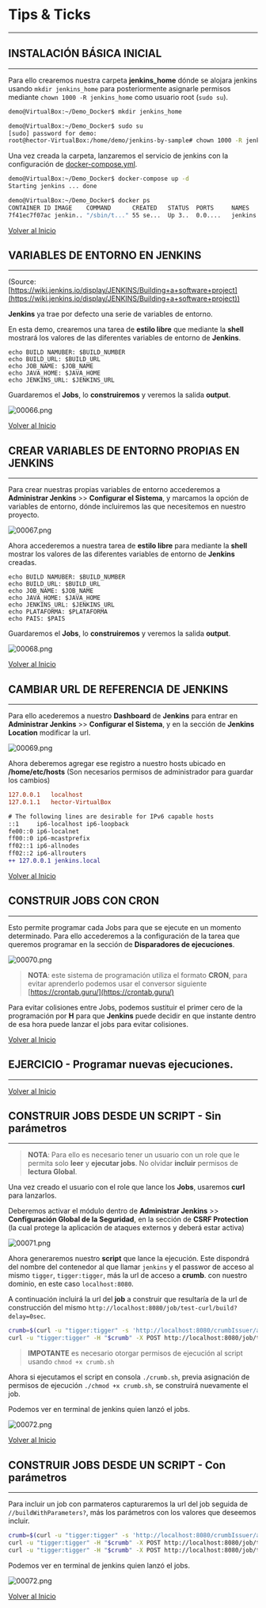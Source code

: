 # Tips & Ticks

---------------------------------------------------------

## INSTALACIÓN BÁSICA INICIAL

---------------------------------------------------------

Para ello crearemos nuestra carpeta **jenkins_home** dónde se alojara jenkins usando `mkdir jenkins_home` para posteriormente asignarle permisos mediante `chown 1000 -R jenkins_home` como usuario root (`sudo su`).

```bash
demo@VirtualBox:~/Demo_Docker$ mkdir jenkins_home

demo@VirtualBox:~/Demo_Docker$ sudo su
[sudo] password for demo:
root@hector-VirtualBox:/home/demo/jenkins-by-sample# chown 1000 -R jenkins_home
```

Una vez creada la carpeta, lanzaremos el servicio de jenkins con la configuración de [docker-compose.yml](./docker-compose.yml).

```bash
demo@VirtualBox:~/Demo_Docker$ docker-compose up -d
Starting jenkins ... done

demo@VirtualBox:~/Demo_Docker$ docker ps
CONTAINER ID IMAGE    COMMAND      CREATED   STATUS  PORTS     NAMES
7f41ec7f07ac jenkin.. "/sbin/t..." 55 se...  Up 3..  0.0....   jenkins
```

[Volver al Inicio](#tips--ticks)



## VARIABLES DE ENTORNO EN JENKINS

---------------------------------------------------------

(Source: [https://wiki.jenkins.io/display/JENKINS/Building+a+software+project](https://wiki.jenkins.io/display/JENKINS/Building+a+software+project))

**Jenkins** ya trae por defecto una serie de variables de entorno.

En esta demo, crearemos una tarea de **estilo libre** que mediante la **shell** mostrará los valores de las diferentes variables de entorno de **Jenkins**.

```shell
echo BUILD NAMUBER: $BUILD_NUMBER
echo BUILD_URL: $BUILD_URL
echo JOB_NAME: $JOB_NAME
echo JAVA_HOME: $JAVA_HOME
echo JENKINS_URL: $JENKINS_URL
```

Guardaremos el **Jobs**, lo **construiremos** y veremos la salida **output**.

![00066.png](./img/0066.png)

[Volver al Inicio](#tips--ticks)



## CREAR VARIABLES DE ENTORNO PROPIAS EN JENKINS

---------------------------------------------------------

Para crear nuestras propias variables de entorno accederemos a **Administrar Jenkins** >> **Configurar el Sistema**, y marcamos la opción de variables de entorno, dónde incluiremos las que necesitemos en nuestro proyecto.

![00067.png](./img/0067.png)

Ahora accederemos a nuestra tarea de **estilo libre** para mediante la **shell** mostrar los valores de las diferentes variables de entorno de **Jenkins** creadas.

```shell
echo BUILD NAMUBER: $BUILD_NUMBER
echo BUILD_URL: $BUILD_URL
echo JOB_NAME: $JOB_NAME
echo JAVA_HOME: $JAVA_HOME
echo JENKINS_URL: $JENKINS_URL
echo PLATAFORMA: $PLATAFORMA
echo PAIS: $PAIS
```

Guardaremos el **Jobs**, lo **construiremos** y veremos la salida **output**.

![00068.png](./img/0068.png)

[Volver al Inicio](#tips--ticks)



## CAMBIAR URL DE REFERENCIA DE JENKINS

---------------------------------------------------------

Para ello acederemos a nuestro **Dashboard** de **Jenkins** para entrar en **Administrar Jenkins** >> **Configurar el Sistema**, y en la sección de **Jenkins Location** modificar la url.

![00069.png](./img/0069.png)

Ahora deberemos agregar ese registro a nuestro hosts ubicado en **/home/etc/hosts** (Son necesarios permisos de administrador para guardar los cambios)

```diff
127.0.0.1	localhost
127.0.1.1	hector-VirtualBox

# The following lines are desirable for IPv6 capable hosts
::1     ip6-localhost ip6-loopback
fe00::0 ip6-localnet
ff00::0 ip6-mcastprefix
ff02::1 ip6-allnodes
ff02::2 ip6-allrouters
++ 127.0.0.1 jenkins.local
```

[Volver al Inicio](#tips--ticks)



## CONSTRUIR JOBS CON CRON

---------------------------------------------------------

Esto permite programar cada Jobs para que se ejecute en un momento determinado. Para ello accederemos a la configuración de la tarea que queremos programar en la sección de **Disparadores de ejecuciones**.

![00070.png](./img/0070.png)

> **NOTA**: este sistema de programación utiliza el formato **CRON**, para evitar aprenderlo podemos usar el conversor siguiente [https://crontab.guru/](https://crontab.guru/)

Para evitar colisiones entre Jobs, podemos sustituir el primer cero de la programación por **H** para que **Jenkins** puede decidir en que instante dentro de esa hora puede lanzar el jobs para evitar colisiones.

[Volver al Inicio](#tips--ticks)


## EJERCICIO - Programar nuevas ejecuciones.

---------------------------------------------------------

[Volver al Inicio](#tips--ticks)



## CONSTRUIR JOBS DESDE UN SCRIPT - Sin parámetros

---------------------------------------------------------

> **NOTA**: Para ello es necesario tener un usuario con un role que le permita solo **leer** y **ejecutar jobs**. No olvidar **incluir** permisos de **lectura Global**.

Una vez creado el usuario con el role que lance los **Jobs**, usaremos **curl** para lanzarlos.

Deberemos activar el módulo dentro de **Administrar Jenkins** >> **Configuración Global de la Seguridad**, en la sección de **CSRF Protection** (la cual protege la aplicación de ataques externos y deberá estar activa)

![00071.png](./img/0071.png)

Ahora generaremos nuestro **script** que lance la ejecución.
Este dispondrá del nombre del contenedor al que llamar `jenkins` y el passwor de acceso al mismo `tigger`, `tigger:tigger`, más la url de acceso a **crumb**. con nuestro dominio, en este caso `localhost:8080`.

A continuación incluirá la url del **job** a construir que resultaría de la url de construcción del mismo `http://localhost:8080/job/test-curl/build?delay=0sec`.

```sh
crumb=$(curl -u "tigger:tigger" -s 'http://localhost:8080/crumbIssuer/api/xml?xpath=concat(//crumbRequestField,":",//crumb)')
curl -u "tigger:tigger" -H "$crumb" -X POST http://localhost:8080/job/test-curl/build?delay=0sec
``` 

> **IMPOTANTE** es necesario otorgar permisos de ejecución al script usando `chmod +x crumb.sh`

Ahora si ejecutamos el script en consola `./crumb.sh`, previa asignación de permisos de ejecución `./chmod +x crumb.sh`, se construirá nuevamente el job.

Podemos ver en terminal de jenkins quien lanzó el jobs.

![00072.png](./img/0072.png)

[Volver al Inicio](#tips--ticks)



## CONSTRUIR JOBS DESDE UN SCRIPT - Con parámetros

---------------------------------------------------------

Para incluir un job con parmateros capturaremos la url del job seguida de `//buildWithParameters?`, más los parámetros con los valores que deseemos incluir.

```sh
crumb=$(curl -u "tigger:tigger" -s 'http://localhost:8080/crumbIssuer/api/xml?xpath=concat(//crumbRequestField,":",//crumb)')
curl -u "tigger:tigger" -H "$crumb" -X POST http://localhost:8080/job/test-curl/build?delay=0sec
curl -u "tigger:tigger" -H "$crumb" -X POST http://localhost:8080/job/test-curl-con-parametros/buildWithParameters?NAME=manolo&LASTNAME=garcia
``` 

Podemos ver en terminal de jenkins quien lanzó el jobs.

![00072.png](./img/0072.png)

[Volver al Inicio](#tips--ticks)